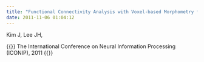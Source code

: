 ```yaml
---
title: "Functional Connectivity Analysis with Voxel-based Morphometry for Diagnosis of Mild Cognitive Impairment,"
date: 2011-11-06 01:04:12
---
```


Kim J, Lee JH, 

{{<format bright-green>}}
The International Conference on Neural Information Processing (ICONIP), 2011
{{</format>}}

